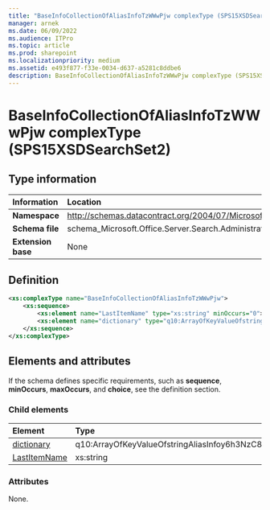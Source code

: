 ```yaml
---
title: "BaseInfoCollectionOfAliasInfoTzWWwPjw complexType (SPS15XSDSearchSet2)"
manager: arnek
ms.date: 06/09/2022
ms.audience: ITPro
ms.topic: article
ms.prod: sharepoint
ms.localizationpriority: medium
ms.assetid: e493f877-f33e-0034-d637-a5281c8ddbe6
description: BaseInfoCollectionOfAliasInfoTzWWwPjw complexType (SPS15XSDSearchSet2) is an XML element.
---
```


# BaseInfoCollectionOfAliasInfoTzWWwPjw complexType (SPS15XSDSearchSet2)

## Type information

|Information|Location|
|:-----|:-----|
|**Namespace** <br/> |http://schemas.datacontract.org/2004/07/Microsoft.Office.Server.Search.Administration  <br/> |
|**Schema file** <br/> |schema_Microsoft.Office.Server.Search.Administration.xsd  <br/> |
|**Extension base** <br/> |None  <br/> |
   
## Definition

```XML
<xs:complexType name="BaseInfoCollectionOfAliasInfoTzWWwPjw">
    <xs:sequence>
        <xs:element name="LastItemName" type="xs:string" minOccurs="0"></xs:element>
        <xs:element name="dictionary" type="q10:ArrayOfKeyValueOfstringAliasInfoy6h3NzC8" minOccurs="0"></xs:element>
    </xs:sequence>
</xs:complexType>

```

## Elements and attributes

If the schema defines specific requirements, such as **sequence**, **minOccurs**, **maxOccurs**, and **choice**, see the definition section. 
  
### Child elements

|**Element**|**Type**|**Description**|
|:-----|:-----|:-----|
|[dictionary](dictionary-element-baseinfocollectionofaliasinfotzwwwpjw-complextypesps15xsdsear.md) <br/> |q10:ArrayOfKeyValueOfstringAliasInfoy6h3NzC8  <br/> ||
|[LastItemName](lastitemname-element-baseinfocollectionofaliasinfotzwwwpjw-complextypesps15xsdse.md) <br/> |xs:string  <br/> ||
   
### Attributes

None.
  

